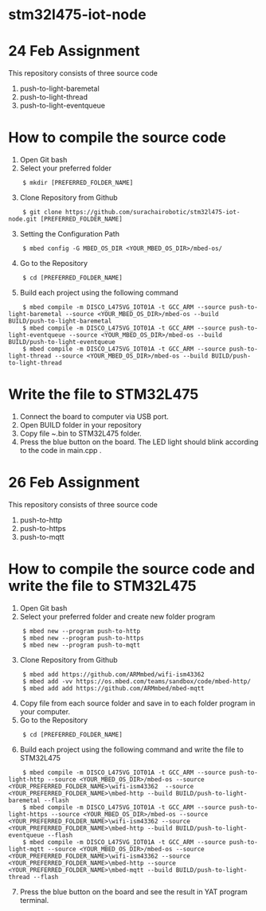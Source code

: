 # stm32l475-iot-node
# 24 Feb Assignment
This repository consists of three source code
1. push-to-light-baremetal
2. push-to-light-thread
3. push-to-light-eventqueue

# How to compile the source code
1. Open Git bash
2. Select your preferred folder
```console
	$ mkdir [PREFERRED_FOLDER_NAME]
```
3. Clone Repository from Github
```console
	$ git clone https://github.com/surachairobotic/stm32l475-iot-node.git [PREFERRED_FOLDER_NAME]
```
3. Setting the Configuration Path
```console
	$ mbed config -G MBED_OS_DIR <YOUR_MBED_OS_DIR>/mbed-os/
```
4. Go to the Repository
```console
	$ cd [PREFERRED_FOLDER_NAME]
```
5. Build each project using the following command
```console
	$ mbed compile -m DISCO_L475VG_IOT01A -t GCC_ARM --source push-to-light-baremetal --source <YOUR_MBED_OS_DIR>/mbed-os --build BUILD/push-to-light-baremetal
	$ mbed compile -m DISCO_L475VG_IOT01A -t GCC_ARM --source push-to-light-eventqueue --source <YOUR_MBED_OS_DIR>/mbed-os --build BUILD/push-to-light-eventqueue
	$ mbed compile -m DISCO_L475VG_IOT01A -t GCC_ARM --source push-to-light-thread --source <YOUR_MBED_OS_DIR>/mbed-os --build BUILD/push-to-light-thread
```

# Write the file to STM32L475
1. Connect the board to computer via USB port.
2. Open BUILD folder in your repository
3. Copy file ~.bin to STM32L475 folder.
4. Press the blue button on the board. The LED light should blink according to the code in main.cpp .

# 26 Feb Assignment
This repository consists of three source code
1. push-to-http
2. push-to-https
3. push-to-mqtt

# How to compile the source code and write the file to STM32L475
1. Open Git bash
2. Select your preferred folder and create new folder program
```console
	$ mbed new --program push-to-http
	$ mbed new --program push-to-https
	$ mbed new --program push-to-mqtt
```
3. Clone Repository from Github
```console
	$ mbed add https://github.com/ARMmbed/wifi-ism43362
	$ mbed add -vv https://os.mbed.com/teams/sandbox/code/mbed-http/
	$ mbed add add https://github.com/ARMmbed/mbed-mqtt
```
4. Copy file from each source folder and save in to each folder program in your computer.
5. Go to the Repository
```console
	$ cd [PREFERRED_FOLDER_NAME]
```
6. Build each project using the following command and write the file to STM32L475
```console
	$ mbed compile -m DISCO_L475VG_IOT01A -t GCC_ARM --source push-to-light-http --source <YOUR_MBED_OS_DIR>/mbed-os --source <YOUR_PREFERRED_FOLDER_NAME>\wifi-ism43362  --source <YOUR_PREFERRED_FOLDER_NAME>\mbed-http --build BUILD/push-to-light-baremetal --flash
	$ mbed compile -m DISCO_L475VG_IOT01A -t GCC_ARM --source push-to-light-https --source <YOUR_MBED_OS_DIR>/mbed-os --source <YOUR_PREFERRED_FOLDER_NAME>\wifi-ism43362 --source <YOUR_PREFERRED_FOLDER_NAME>\mbed-http --build BUILD/push-to-light-eventqueue --flash
	$ mbed compile -m DISCO_L475VG_IOT01A -t GCC_ARM --source push-to-light-mqtt --source <YOUR_MBED_OS_DIR>/mbed-os --source <YOUR_PREFERRED_FOLDER_NAME>\wifi-ism43362 --source <YOUR_PREFERRED_FOLDER_NAME>\mbed-http --source <YOUR_PREFERRED_FOLDER_NAME>\mbed-mqtt --build BUILD/push-to-light-thread --flash
``` 
7. Press the blue button on the board and see the result in YAT program terminal.